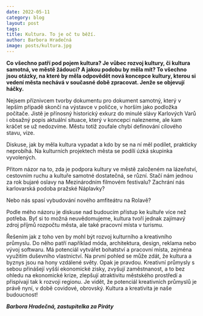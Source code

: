 ```yaml
---
date: 2022-05-11
category: blog
layout: post
tags: 
title: Kultura. To je oč tu běží.
author: Barbora Hradečná
image: posts/kultura.jpg
---
```

**Co všechno patří pod pojem kultura? Je vůbec rozvoj kultury, či kultura samotná, ve městě žádoucí? A jakou podobu by měla mít? To všechno jsou otázky, na které by měla odpovědět nová koncepce kultury, kterou si vedení města nechává v současné době zpracovat. Jenže se objevují háčky.**

Nejsem příznivcem tvorby dokumentu pro dokument samotný, který v lepším případě skončí na výstavce v poličce, v horším jako podložka počítače. Jistě je přínosný historický exkurz do minulé slávy Karlových Varů i obsažný popis aktuální situace, který v koncepci nalezneme, ale kam kráčet se už nedozvíme. Městu totiž zoufale chybí definování cílového stavu, vize.

Diskuse, jak by měla kultura vypadat a kdo by se na ní měl podílet, prakticky neprobíhá. Na kulturních projektech města se podílí úzká skupinka vyvolených.

Přitom názor na to, zda je podpora kultury ve městě založeném na lázeňství, cestovním ruchu a kultuře samotné dostatečná, se různí. Stačí nám jednou za rok bujaré oslavy na Mezinárodním filmovém festivalu? Zachrání nás karlovarská podoba pražské Náplavky?

Nebo nás spasí vybudování nového amfiteátru na Rolavě?

Podle mého názoru je diskuse nad budoucím přístup ke kultuře více než potřeba. Byť si to možná neuvědomujeme, kultura tvoří jednak zajímavý zdroj příjmů rozpočtu města, ale také pracovní místa v turismu.

Řešením jak z toho ven by mohl být rozvoj kulturního a kreativního průmyslu. Do něho patří například móda, architektura, design, reklama nebo vývoj softwaru. Má potenciál vytvářet bohatství a pracovní místa, zejména využitím duševního vlastnictví. Na první pohled se může zdát, že kultura a byznys jsou na hony vzdálené světy. Opak je pravdou. Kreativní průmysly s sebou přinášejí vyšší ekonomické zisky, zvyšují zaměstnanost, a to bez ohledu na ekonomické krize, zlepšují atraktivitu městského prostředí a přispívají tak k rozvoji regionu. Je vidět, že potenciál kreativních průmyslů je právě nyní, v době covidové, obrovský. Kultura a kreativita je naše budoucnost!

***Barbora Hradečná, zastupitelka za Piráty***
